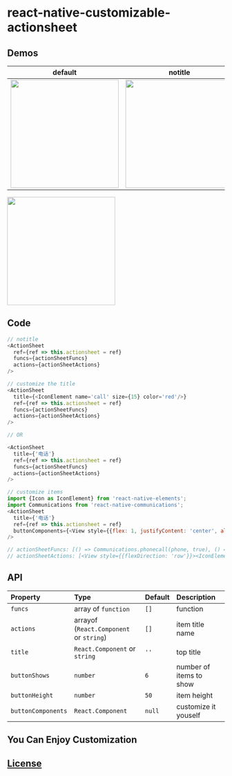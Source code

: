 # react-native-customizable-actionsheet

## Demos 

|default|notitle|customize title or item|customize items|
|-------|-------|----------|---------------|
|<img src="https://github.com/lxfriday/react-native-customizable-actionsheet/blob/master/img/default.png?raw=true" width=250 />|<img src="https://github.com/lxfriday/react-native-customizable-actionsheet/blob/master/img/notitle.png?raw=true" width=250 />|<img src="https://github.com/lxfriday/react-native-customizable-actionsheet/blob/master/img/customize_title_item.png?raw=true" width=250 />|<img src="https://github.com/lxfriday/react-native-customizable-actionsheet/blob/master/img/customize_items.png?raw=true" width=250 />|

<img src="https://github.com/lxfriday/react-native-customizable-actionsheet/blob/master/img/customize_items.gif?raw=true" width=250 />

## Code
```js
// notitle
<ActionSheet
  ref={ref => this.actionsheet = ref}
  funcs={actionSheetFuncs}
  actions={actionSheetActions}
/>

// customize the title 
<ActionSheet
  title={<IconElement name='call' size={15} color='red'/>}
  ref={ref => this.actionsheet = ref}
  funcs={actionSheetFuncs}
  actions={actionSheetActions}
/>

// OR

<ActionSheet
  title={'电话'}
  ref={ref => this.actionsheet = ref}
  funcs={actionSheetFuncs}
  actions={actionSheetActions}
/>

// customize items
import {Icon as IconElement} from 'react-native-elements';
import Communications from 'react-native-communications';
<ActionSheet
  title={'电话'}
  ref={ref => this.actionsheet = ref}
  buttonComponents={<View style={{flex: 1, justifyContent: 'center', alignItems: 'center'}}><IconElement name='call' size={50} color='red' raised reverse/></View>}
/>

// actionSheetFuncs: [() => Communications.phonecall(phone, true), () =>  Communications.text(phone), () => {Clipboard.setString(phone);this.actionsheet.hide();} ],
// actionSheetActions: [<View style={{flexDirection: 'row'}}><IconElement name='call' color='blue' size={15}/><Text>{phone}</Text></View>, '发短信给' + phone, '复制号码' ],

```

## API
|Property|Type|Default|Description|
|:-------|:---|:------|:----------|
|`funcs`|array of `function`|`[]`|function|
|`actions`|arrayof (`React.Component` or `string`)|`[]`|item title name|
|`title`|`React.Component` or `string`|`''`|top title|
|`buttonShows`|`number`|`6`|number of items to show|
|`buttonHeight`|`number`|`50`|item height|
|`buttonComponents`|`React.Component`|`null`|customize it youself|

## You Can Enjoy Customization

## [License](https://github.com/lxfriday/react-native-customizable-actionsheet/blob/master/LICENSE)


